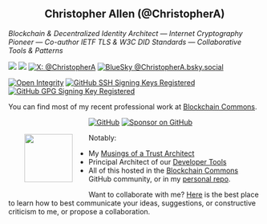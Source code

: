 <h2 align="center"><strong>Christopher Allen</strong> (@ChristopherA)</h2>

*Blockchain & Decentralized Identity Architect — Internet Cryptography Pioneer — Co-author IETF TLS & W3C DID Standards — Collaborative Tools & Patterns*

<a href="mailto:ChristopherA@LifeWithAlacrity.com"><img src="https://img.shields.io/static/v1?label=&message=ChristopherA@LifeWithAlacrity.com&color=white&logo=mail.ru&logoColor=1E8AF0&labelColor=black&messageColor=black" /></a> <a href="mailto:ChristopherA@LifeWithAlacrity.com)" alt="Email"></a> <a href="mailto:ChristopherA@LifeWithAlacrity.com"><img src="https://img.shields.io/static/v1?label=&message=@ChristopherAm&color=white&logo=github&logoColor=fff&labelColor=black&messageColor=black" /></a> <a href="https:github.com/ChristopherA/" alt="GitHub"></a> <a href="https://x.com/ChristopherA" rel="me"> <img src="https://img.shields.io/static/v1?label=&message=@ChristopherA&color=white&logo=x&logoColor=fff&labelColor=black&messageColor=black&style=flat" alt="X: @ChristopherA"></a> <a href="https://bsky.app/profile/ChristopherA.bsky.social" rel="me"><img src="https://img.shields.io/static/v1?label=&message=@ChristopherA.bsky.social&color=white&logo=bluesky&logoColor=1E8AF0&labelColor=black&messageColor=black" alt="BlueSky @ChristopherA.bsky.social" /></a>

[![Open Integrity](https://img.shields.io/static/v1?label=Open%20Integrity&message=did%3Arepo%3A53749864a50fa9b5328c70ae8b405d03e21a5e73&color=F05032&logo=git&logoColor=%23F05032)](https://github.com/ChristopherA/ChristopherA/commit/53749864a50fa9b5328c70ae8b405d03e21a5e73) [![GitHub SSH Signing Keys Registered](https://img.shields.io/static/v1?label=GitHub&message=SSH%20Signing%20Keys&color=28A745&logo=github&logoColor=white&style=flat)](https://api.github.com/users/ChristopherA/ssh_signing_keys) [![GitHub GPG Signing Key Registered](https://img.shields.io/static/v1?label=GitHub&message=GPG%20Signing%20Key&color=28A745&logo=github&logoColor=white&style=flat)](https://api.github.com/users/ChristopherA/ssh_signing_keys)

You can find most of my recent professional work at [Blockchain Commons](https://www.BlockchainCommons.com).

<img src="https://i.imgur.com/QyDl5nK.png" width="96" height="96" style="float: left; padding: 32px"> <a href="https://github.com/BlockchainCommons"><img src="https://img.shields.io/badge/BlockchainCommons--Github?style=social&logo=github" alt="GitHub"></a> <a href="https://github.com/sponsors/BlockchainCommons"><img src="https://img.shields.io/badge/Sponsor_on_GitHub--_.svg?style=social&logo=github&logoColor=EA4AAA" alt="Sponsor on GitHub"></a>

Notably:
  * My [Musings of a Trust Architect](https://www.blockchaincommons.com/musings/)
  * Principal Architect of our [Developer Tools](https://developer.blockchaincommons.com)
  * All of this hosted in the [Blockchain Commons](https://github.com/BlockchainCommons/) GitHub community, or in my [personal repo](https://github.com/ChristopherA).

Want to collaborate with me? [Here](https://github.com/christophera/self) is the best place to learn how to best communicate your ideas, suggestions, or constructive criticism to me, or propose a collaboration.

<!--more-->
